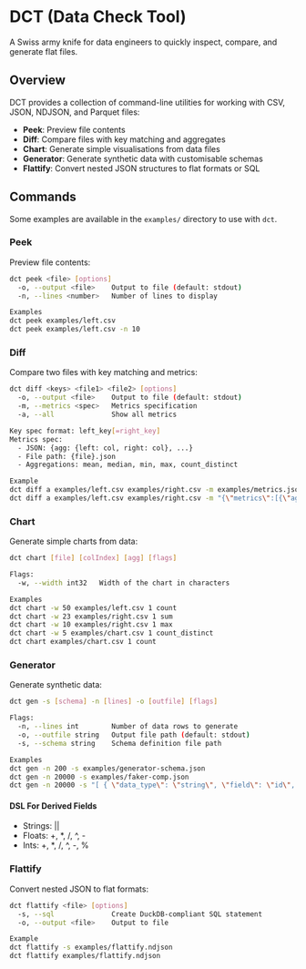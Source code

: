 # DCT (Data Check Tool)

A Swiss army knife for data engineers to quickly inspect, compare, and generate flat files.

## Overview

DCT provides a collection of command-line utilities for working with CSV, JSON, NDJSON, and Parquet files:

- **Peek**: Preview file contents
- **Diff**: Compare files with key matching and aggregates
- **Chart**: Generate simple visualisations from data files
- **Generator**: Generate synthetic data with customisable schemas
- **Flattify**: Convert nested JSON structures to flat formats or SQL

## Commands

Some examples are available in the `examples/` directory to use with `dct`.

### Peek

Preview file contents:

```bash
dct peek <file> [options]
  -o, --output <file>    Output to file (default: stdout)
  -n, --lines <number>   Number of lines to display

Examples
dct peek examples/left.csv
dct peek examples/left.csv -n 10
```

### Diff

Compare two files with key matching and metrics:

```bash
dct diff <keys> <file1> <file2> [options]
  -o, --output <file>    Output to file (default: stdout)
  -m, --metrics <spec>   Metrics specification
  -a, --all              Show all metrics

Key spec format: left_key[=right_key]
Metrics spec:
  - JSON: {agg: {left: col, right: col}, ...}
  - File path: {file}.json
  - Aggregations: mean, median, min, max, count_distinct

Example
dct diff a examples/left.csv examples/right.csv -m examples/metrics.json
dct diff a examples/left.csv examples/right.csv -m "{\"metrics\":[{\"agg\":\"count_distinct\",\"left\":\"c\",\"right\":\"c\"}]}"
```

### Chart

Generate simple charts from data:

```bash
dct chart [file] [colIndex] [agg] [flags]

Flags:
  -w, --width int32   Width of the chart in characters

Examples
dct chart -w 50 examples/left.csv 1 count
dct chart -w 23 examples/right.csv 1 sum
dct chart -w 10 examples/right.csv 1 max
dct chart -w 5 examples/chart.csv 1 count_distinct
dct chart examples/chart.csv 1 count
```

### Generator

Generate synthetic data:

```bash
dct gen -s [schema] -n [lines] -o [outfile] [flags]

Flags:
  -n, --lines int        Number of data rows to generate
  -o, --outfile string   Output file path (default: stdout)
  -s, --schema string    Schema definition file path

Examples
dct gen -n 200 -s examples/generator-schema.json
dct gen -n 20000 -s examples/faker-comp.json
dct gen -n 20000 -s "[ { \"data_type\": \"string\", \"field\": \"id\", \"source\": \"uuid\" } ]"
```

#### DSL For Derived Fields

- Strings: ||
- Floats: +, *, /, ^, -
- Ints: +, *, /, ^, -, %

### Flattify

Convert nested JSON to flat formats:

```bash
dct flattify <file> [options]
  -s, --sql              Create DuckDB-compliant SQL statement
  -o, --output <file>    Output to file

Example
dct flattify -s examples/flattify.ndjson
dct flattify examples/flattify.ndjson
```
